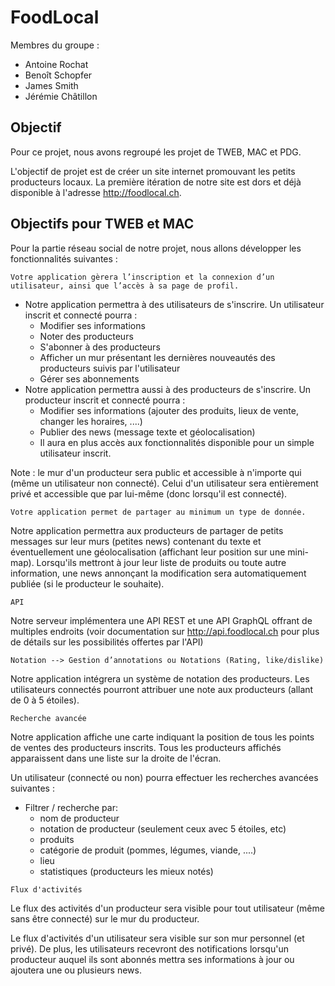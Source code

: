 #  FoodLocal

Membres du groupe :

- Antoine Rochat
- Benoît Schopfer
- James Smith
- Jérémie Châtillon

## Objectif

Pour ce projet, nous avons regroupé les projet de TWEB, MAC et PDG.

L'objectif de projet est de créer un site internet promouvant les petits producteurs locaux. La première itération de notre site est dors et déjà disponible à l'adresse http://foodlocal.ch.



## Objectifs pour TWEB et MAC

Pour la partie réseau social de notre projet, nous allons développer les fonctionnalités suivantes :

```
Votre application gèrera l’inscription et la connexion d’un utilisateur, ainsi que l’accès à sa page de profil.
```

- Notre application permettra à des utilisateurs de s'inscrire. Un utilisateur inscrit et connecté pourra :
  - Modifier ses informations
  - Noter des producteurs
  - S'abonner à des producteurs
  - Afficher un mur présentant les dernières nouveautés des producteurs suivis par l'utilisateur
  - Gérer ses abonnements
- Notre application permettra aussi à des producteurs de s'inscrire. Un producteur inscrit et connecté pourra :
  - Modifier ses informations (ajouter des produits, lieux de vente, changer les horaires, ....)
  - Publier des news (message texte et géolocalisation)
  - Il aura en plus accès aux fonctionnalités disponible pour un simple utilisateur inscrit. 

Note : le mur d'un producteur sera public et accessible à n'importe qui (même un utilisateur non connecté). Celui d'un utilisateur sera entièrement privé et accessible que par lui-même (donc lorsqu'il est connecté).



```
Votre application permet de partager au minimum un type de donnée.
```

Notre application permettra aux producteurs de partager de petits messages sur leur murs (petites news) contenant du texte et éventuellement une géolocalisation (affichant leur position sur une mini-map).
Lorsqu'ils mettront à jour leur liste de produits ou toute autre information, une news annonçant la modification sera automatiquement publiée (si le producteur le souhaite).



```
API
```

Notre serveur implémentera une API REST et une API GraphQL offrant de multiples endroits (voir documentation sur http://api.foodlocal.ch pour plus de détails sur les possibilités offertes par l'API)



```
Notation --> Gestion d’annotations ou Notations (Rating, like/dislike)
```

Notre application intégrera un système de notation des producteurs. Les utilisateurs connectés pourront attribuer une note aux producteurs (allant de 0 à 5 étoiles).



```
Recherche avancée
```

Notre application affiche une carte indiquant la position de tous les points de ventes des producteurs inscrits. Tous les producteurs affichés apparaissent dans une liste sur la droite de l'écran.

Un utilisateur (connecté ou non) pourra effectuer les recherches avancées suivantes :

- Filtrer / recherche par:
  - nom de producteur
  - notation de producteur (seulement ceux avec 5 étoiles, etc)
  - produits 
  - catégorie de produit (pommes, légumes, viande, ....)
  - lieu
  - statistiques (producteurs les mieux notés)



```
Flux d'activités
```

Le flux des activités d'un producteur sera visible pour tout utilisateur (même sans être connecté) sur le mur du producteur.

Le flux d'activités d'un utilisateur sera visible sur son mur personnel (et privé). De plus, les utilisateurs recevront des notifications lorsqu'un producteur auquel ils sont abonnés mettra ses informations à jour ou ajoutera une ou plusieurs news. 

